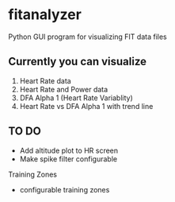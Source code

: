 # fitanalyzer
Python GUI program for visualizing FIT data files

## Currently you can visualize
1. Heart Rate data
2. Heart Rate and Power data
3. DFA Alpha 1 (Heart Rate Variablity)
4. Heart Rate vs DFA Alpha 1 with trend line

## TO DO
* Add altitude plot to HR screen
* Make spike filter configurable

Training Zones
* configurable training zones